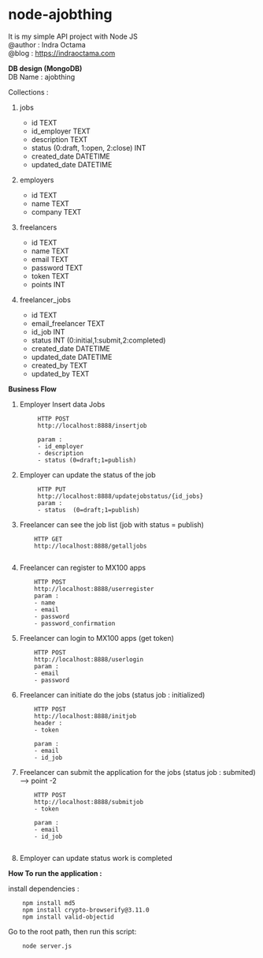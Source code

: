 # node-ajobthing
It is my simple API project with Node JS        
@author : Indra Octama      
@blog : https://indraoctama.com       

**DB design (MongoDB)**        
DB Name : ajobthing         

Collections :       
1. jobs   
   - id TEXT     
   - id_employer TEXT        
   - description   TEXT     
   - status (0:draft, 1:open, 2:close) INT      
   - created_date DATETIME      
   - updated_date DATETIME      
        
2. employers     
   - id TEXT            
   - name TEXT                        
   - company  TEXT        
      
3. freelancers
   - id TEXT           
   - name   TEXT         
   - email TEXT               
   - password TEXT      
   - token TEXT              
   - points INT              
   
4. freelancer_jobs  
   - id TEXT     
   - email_freelancer TEXT  
   - id_job INT 
   - status INT (0:initial,1:submit,2:completed)        
   - created_date DATETIME          
   - updated_date  DATETIME         
   - created_by TEXT        
   - updated_by TEXT        
   
**Business Flow**

1. Employer Insert data Jobs 
   ```
        HTTP POST       
        http://localhost:8888/insertjob     
        
        param :
        - id_employer   
        - description       
        - status (0=draft;1=publish)        

   ```      
2. Employer can update the status of the job
   ```
        HTTP PUT        
        http://localhost:8888/updatejobstatus/{id_jobs}         
        param :
        - status  (0=draft;1=publish)         

   ``` 

3. Freelancer can see the job list (job with status = publish)
    ```
        HTTP GET 
        http://localhost:8888/getalljobs        
  
    ```     
    
4. Freelancer can register to MX100 apps        
    ```
        HTTP POST
        http://localhost:8888/userregister      
        param :
        - name  
        - email 
        - password
        - password_confirmation         

    ```

5. Freelancer can login to MX100 apps (get token)
    ```
        HTTP POST
        http://localhost:8888/userlogin      
        param :
        - email 
        - password       
    
    ```

6. Freelancer can initiate do the jobs (status job : initialized)
    ```
        HTTP POST   
        http://localhost:8888/initjob       
        header :        
        - token     
           
        param :     
        - email         
        - id_job             
    
    ```

7. Freelancer can submit the application for the jobs (status job : submited) --> point -2
    ```
        HTTP POST
        http://localhost:8888/submitjob
        - token     
                   
        param :     
        - email         
        - id_job  
        

    ```

8. Employer can update status work is completed
          

**How To run the application :**        

install dependencies :
```
    npm install md5
    npm install crypto-browserify@3.11.0  
    npm install valid-objectid

```

Go to the root path, then run this script:      
```
    node server.js

```
